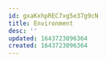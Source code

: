 ```yaml
---
id: gxaKxhpREC7xg5e37g9cN
title: Environment
desc: ''
updated: 1643723096364
created: 1643723096364
---
```



